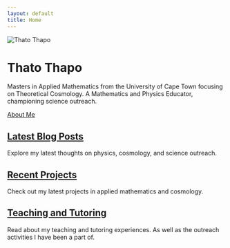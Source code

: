 ```yaml
---
layout: default
title: Home
---
```

<div class="profile-section">
  <img src="{{ '/assets/images/14-1M3A1935.jpg' | relative_url }}" alt="Thato Thapo" class="profile-image">
  <div class="profile-text">
    <h1>Thato Thapo</h1>
    <p>
      Masters in Applied Mathematics from the University of Cape Town focusing on Theoretical Cosmology. A Mathematics and Physics Educator, championing science outreach.
    </p>
    <a href="{{ '/about' | relative_url }}" class="about-me-button">About Me</a>
  </div>
</div>

<div class="cards">
  <div class="card">
    <h2><a href="{{ '/blog' | relative_url }}">Latest Blog Posts</a></h2>
    <p>Explore my latest thoughts on physics, cosmology, and science outreach.</p>
  </div>
  <div class="card">
    <h2><a href="{{ '/projects' | relative_url }}">Recent Projects</a></h2>
    <p>Check out my latest projects in applied mathematics and cosmology.</p>
  </div>
  <div class="card">
    <h2><a href="{{ '/outreach' | relative_url }}">Teaching and Tutoring</a></h2>
    <p>Read about my teaching and tutoring experiences. As well as the outreach activities I have been a part of.</p>
  </div>
</div>